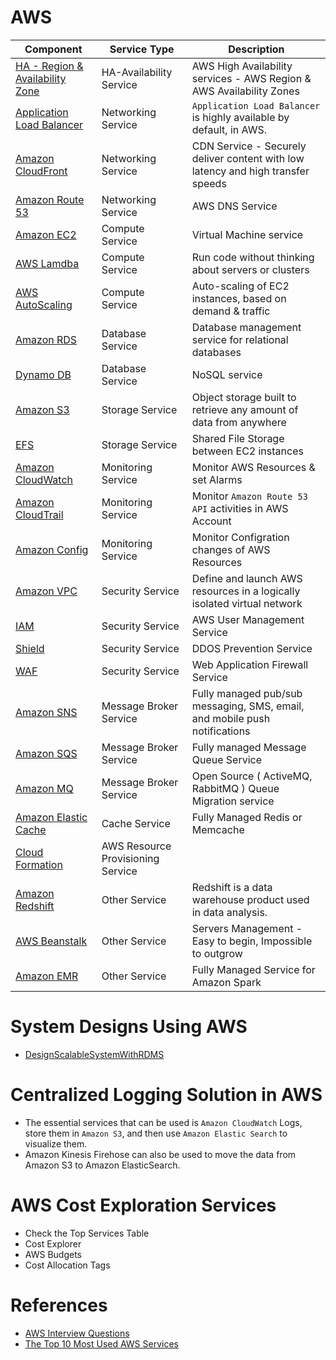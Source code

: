 
# AWS

Component| Service Type                    | Description                                                                      |
-----------|---------------------------------|----------------------------------------------------------------------------------|
[HA - Region & Availability Zone](HA-Region-AZ.md)| HA-Availability Service         | AWS High Availability services - AWS Region & AWS Availability Zones             |
[Application Load Balancer](https://docs.aws.amazon.com/elasticloadbalancing/latest/application/introduction.html)| Networking Service              | `Application Load Balancer` is highly available by default, in AWS.              |
[Amazon CloudFront](NetworkingServices/CloudFront.md) | Networking Service              | CDN Service - Securely deliver content with low latency and high transfer speeds |
[Amazon Route 53](NetworkingServices/AmazonRoute53.md)| Networking Service              | AWS DNS Service                                                                  |
[Amazon EC2](ComputeServices/EC2.md) | Compute Service                 | Virtual Machine service                                                          |
[AWS Lamdba](ComputeServices/AWSLambda.md) | Compute Service               | Run code without thinking about servers or clusters                              |
[AWS AutoScaling](ManagementServices/AutoScaling.md) | Compute Service               | Auto-scaling of EC2 instances, based on demand & traffic                         |
[Amazon RDS](DatabaseServices/RDS.md) | Database Service                | Database management service for relational databases                             |
[Dynamo DB](DatabaseServices/DynamoDB.md) | Database Service                | NoSQL service                                                                    |
[Amazon S3](StorageServices/AmazonS3.md) | Storage Service             | Object storage built to retrieve any amount of data from anywhere                |
[EFS](StorageServices/AmazonEFS.md) | Storage Service             | Shared File Storage between EC2 instances                                        |
[Amazon CloudWatch](MonitoringServices/CloudWatch.md) | Monitoring Service              | Monitor AWS Resources & set Alarms                                               |
[Amazon CloudTrail](MonitoringServices/CloudTrail.md) | Monitoring Service              | Monitor `Amazon Route 53 API` activities in AWS Account                          |
[Amazon Config](MonitoringServices/Config.md) | Monitoring Service              | Monitor Configration changes of AWS Resources                                    |
[Amazon VPC](SecurityServices/VPC.md) | Security Service                | Define and launch AWS resources in a logically isolated virtual network          |
[IAM](SecurityServices/IAM.md) | Security Service                | AWS User Management Service                                                      |
[Shield](SecurityServices/Shield.md) | Security Service                | DDOS Prevention Service                                                          |
[WAF](SecurityServices/WAF.md) | Security Service                | Web Application Firewall Service                                                 |
[Amazon SNS](MessageBrokerServices/AmazonSNS.md) | Message Broker Service          | Fully managed pub/sub messaging, SMS, email, and mobile push notifications       |
[Amazon SQS](MessageBrokerServices/AmazonSQS.md) | Message Broker Service          | Fully managed Message Queue Service                                              |
[Amazon MQ](MessageBrokerServices/AmazonMQ.md) | Message Broker Service          | Open Source ( ActiveMQ, RabbitMQ ) Queue Migration service                       |
[Amazon Elastic Cache](https://aws.amazon.com/elasticache/) | Cache Service                   | Fully Managed Redis or Memcache                                                  |
[Cloud Formation](ManagementServices/CloudFormation.md) | AWS Resource Provisioning Service ||
[Amazon Redshift](https://aws.amazon.com/redshift/) | Other Service                   | Redshift is a data warehouse product used in data analysis.                      |
[AWS Beanstalk](https://aws.amazon.com/elasticbeanstalk/) | Other Service                   | Servers Management - Easy to begin, Impossible to outgrow                        |
[Amazon EMR](ComputeServices/AmazonEMR.md) | Other Service                   | Fully Managed Service for Amazon Spark                                           |

# System Designs Using AWS
- [DesignScalableSystemWithRDMS](../DesignScalableSystemWithRDMS)

# Centralized Logging Solution in AWS
- The essential services that can be used is `Amazon CloudWatch` Logs, store them in `Amazon S3`, and then use `Amazon Elastic Search` to visualize them. 
- Amazon Kinesis Firehose can also be used to move the data from Amazon S3 to Amazon ElasticSearch.

# AWS Cost Exploration Services
- Check the Top Services Table
- Cost Explorer
- AWS Budgets
- Cost Allocation Tags

# References
- [AWS Interview Questions](https://www.simplilearn.com/tutorials/aws-tutorial/aws-interview-questions)
- [The Top 10 Most Used AWS Services](https://insider.ssi-net.com/insights/the-top-10-most-used-aws-services)